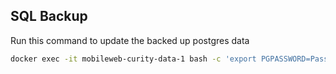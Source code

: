 ## SQL Backup

Run this command to update the backed up postgres data

```bash
docker exec -it mobileweb-curity-data-1 bash -c 'export PGPASSWORD=Password1 && pg_dump -U postgres -d idsvr' > ./idsvr/data-backup.sql
```